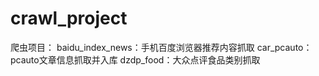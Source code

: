 # crawl_project
爬虫项目：
baidu_index_news：手机百度浏览器推荐内容抓取
car_pcauto：pcauto文章信息抓取并入库
dzdp_food：大众点评食品类别抓取
